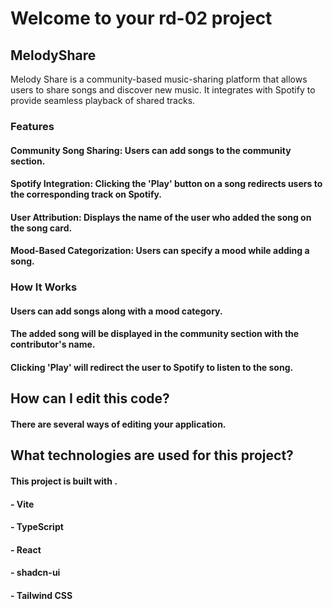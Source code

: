 # Welcome to your rd-02 project

## MelodyShare

Melody Share is a community-based music-sharing platform that allows users to share songs and discover new music. It integrates with Spotify to provide seamless playback of shared tracks.

### Features

#### Community Song Sharing: Users can add songs to the community section.

#### Spotify Integration: Clicking the 'Play' button on a song redirects users to the corresponding track on Spotify.

#### User Attribution: Displays the name of the user who added the song on the song card.

#### Mood-Based Categorization: Users can specify a mood while adding a song.

### How It Works

#### Users can add songs along with a mood category.

#### The added song will be displayed in the community section with the contributor's name.

#### Clicking 'Play' will redirect the user to Spotify to listen to the song.

## How can I edit this code?

#### There are several ways of editing your application.

## What technologies are used for this project?

#### This project is built with .

#### - Vite
#### - TypeScript
#### - React
#### - shadcn-ui
#### - Tailwind CSS
